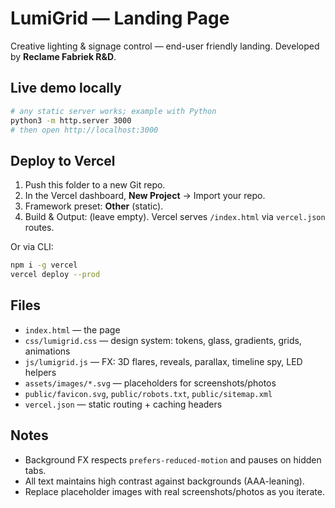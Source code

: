 # LumiGrid — Landing Page

Creative lighting & signage control — end-user friendly landing.
Developed by **Reclame Fabriek R&D**.

## Live demo locally

```bash
# any static server works; example with Python
python3 -m http.server 3000
# then open http://localhost:3000
```

## Deploy to Vercel

1. Push this folder to a new Git repo.
2. In the Vercel dashboard, **New Project** → Import your repo.
3. Framework preset: **Other** (static).
4. Build & Output: (leave empty). Vercel serves `/index.html` via `vercel.json` routes.

Or via CLI:

```bash
npm i -g vercel
vercel deploy --prod
```

## Files

- `index.html` — the page
- `css/lumigrid.css` — design system: tokens, glass, gradients, grids, animations
- `js/lumigrid.js` — FX: 3D flares, reveals, parallax, timeline spy, LED helpers
- `assets/images/*.svg` — placeholders for screenshots/photos
- `public/favicon.svg`, `public/robots.txt`, `public/sitemap.xml`
- `vercel.json` — static routing + caching headers

## Notes

- Background FX respects `prefers-reduced-motion` and pauses on hidden tabs.
- All text maintains high contrast against backgrounds (AAA-leaning).
- Replace placeholder images with real screenshots/photos as you iterate.
